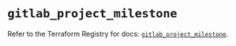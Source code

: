 # `gitlab_project_milestone`

Refer to the Terraform Registry for docs: [`gitlab_project_milestone`](https://registry.terraform.io/providers/gitlabhq/gitlab/18.4.1/docs/resources/project_milestone).

